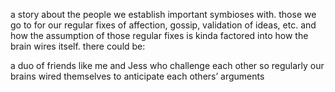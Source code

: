 a story about the people we establish important symbioses with. those we go to for our regular fixes of affection, gossip, validation of ideas, etc. and how the assumption of those regular fixes is kinda factored into how the brain wires itself. there could be:

  

a duo of friends like me and Jess who challenge each other so regularly our brains wired themselves to anticipate each others’ arguments
